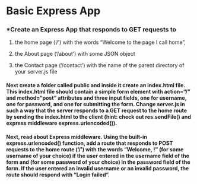 # Basic Express App

### \*Create an Express App that responds to GET requests to

1. the home page (‘/’) with the words “Welcome to the page I call home”,

2. the About page (‘/about’) with some JSON object

3. the Contact page (‘/contact’) with the name of the parent directory of your server.js file

#### Next create a folder called public and inside it create an index.html file. This index.html file should contain a simple form element with action=“/” and method=“post” attributes and three input fields, one for username, one for password, and one for submitting the form. Change server.js in such a way that the server responds to a GET request to the home route by sending the index.html to the client (hint: check out res.sendFile() and express middleware express.urlencoded()).

#### Next, read about Express middleware. Using the built-in express.urlencoded() function, add a route that responds to POST requests to the home route (‘/’) with the words “Welcome, <username>!” (for some username of your choice) if the user entered <username> in the username field of the form and <password> (for some password of your choice) in the password field of the form. If the user entered an invalid username or an invalid password, the route should respond with “Login failed”.
